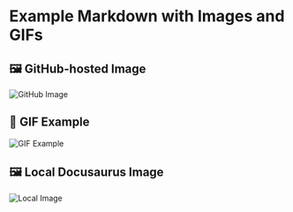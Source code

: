 # Example Markdown with Images and GIFs

## 🖼️ GitHub-hosted Image
![GitHub Image](https://raw.githubusercontent.com/LibraryofMD/main/images/example.png)

## 🎥 GIF Example
![GIF Example](https://media.giphy.com/media/26AHONQ79FdWZhAI0/giphy.gif)

## 🖼️ Local Docusaurus Image
![Local Image](/img/CENTAGATECLOUD.svg)
